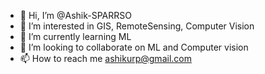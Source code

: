 - 👋 Hi, I’m @Ashik-SPARRSO
- 👀 I’m interested in GIS, RemoteSensing, Computer Vision
- 🌱 I’m currently learning ML
- 💞️ I’m looking to collaborate on ML and Computer vision
- 📫 How to reach me ashikurp@gmail.com

<!---
Ashik-SPARRSO/Ashik-SPARRSO is a ✨ special ✨ repository because its `README.md` (this file) appears on your GitHub profile.
You can click the Preview link to take a look at your changes.
--->
